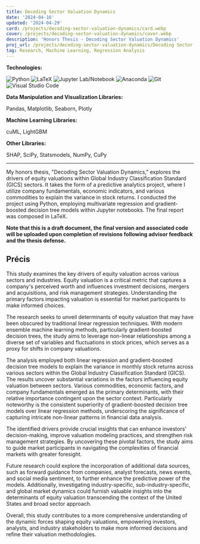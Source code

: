 ```yaml
---
title: Decoding Sector Valuation Dynamics
date: '2024-04-16'
updated: '2024-04-29'
card: /projects/decoding-sector-valuation-dynamics/card.webp
cover: /projects/decoding-sector-valuation-dynamics/cover.webp
description: 'Honors Thesis - Decoding Sector Valuation Dynamics'
proj_url: /projects/decoding-sector-valuation-dynamics/Decoding Sector Valuation Dynamics.pdf
tag: Research, Machine Learning, Regression Analysis
---
```


**Technologies:**

![Python](https://img.shields.io/badge/python-3670A0?style=for-the-badge&logo=python&logoColor=ffdd54)
![LaTeX](https://img.shields.io/badge/latex-%23008080.svg?style=for-the-badge&logo=latex&logoColor=white)
![Jupyter Lab/Notebook](https://img.shields.io/badge/jupyter-%23FA0F00.svg?style=for-the-badge&logo=jupyter&logoColor=white)
![Anaconda](https://img.shields.io/badge/Anaconda-%2344A833.svg?style=for-the-badge&logo=anaconda&logoColor=white)
![Git](https://img.shields.io/badge/git-%23F05033.svg?style=for-the-badge&logo=git&logoColor=white)
![Visual Studio Code](https://img.shields.io/badge/Visual%20Studio%20Code-0078d7.svg?style=for-the-badge&logo=visual-studio-code&logoColor=white)

**Data Manipulation and Visualization Libraries:**

Pandas, Matplotlib, Seaborn, Plotly

**Machine Learning Libraries:**

cuML, LightGBM

**Other Libraries:**

SHAP, SciPy, Statsmodels, NumPy, CuPy

---

My honors thesis, "Decoding Sector Valuation Dynamics," explores the drivers of equity valuations within Global Industry Classification Standard (GICS) sectors. It takes the form of a predictive analytics project, where I utilize company fundamentals, economic indicators, and various commodities to explain the variance in stock returns. I conducted the project using Python, employing multivariate regression and gradient-boosted decision tree models within Jupyter notebooks. The final report was composed in LaTeX.

**Note that this is a draft document, the final version and associated code will be uploaded upon completion of revisions following advisor feedback and the thesis defense.**

## Précis

This study examines the key drivers of equity valuation across various sectors and industries. Equity valuation is a critical metric that captures a company's perceived worth and influences investment decisions, mergers and acquisitions, and risk management strategies. Understanding the primary factors impacting valuation is essential for market participants to make informed choices.

The research seeks to unveil determinants of equity valuation that may have been obscured by traditional linear regression techniques. With modern ensemble machine learning methods, particularly gradient-boosted decision trees, the study aims to leverage non-linear relationships among a diverse set of variables and fluctuations in stock prices, which serves as a proxy for shifts in company valuations.

The analysis employed both linear regression and gradient-boosted decision tree models to explain the variance in monthly stock returns across various sectors within the Global Industry Classification Standard (GICS). The results uncover substantial variations in the factors influencing equity valuation between sectors. Various commodities, economic factors, and company fundamentals emerged as the primary determinants, with their relative importance contingent upon the sector context. Particularly noteworthy is the consistent superiority of gradient-boosted decision tree models over linear regression methods, underscoring the significance of capturing intricate non-linear patterns in financial data analysis.

The identified drivers provide crucial insights that can enhance investors' decision-making, improve valuation modeling practices, and strengthen risk management strategies. By uncovering these pivotal factors, the study aims to guide market participants in navigating the complexities of financial markets with greater foresight.

Future research could explore the incorporation of additional data sources, such as forward guidance from companies, analyst forecasts, news events, and social media sentiment, to further enhance the predictive power of the models. Additionally, investigating industry-specific, sub-industry-specific, and global market dynamics could furnish valuable insights into the determinants of equity valuation transcending the context of the United States and broad sector approach.

Overall, this study contributes to a more comprehensive understanding of the dynamic forces shaping equity valuations, empowering investors, analysts, and industry stakeholders to make more informed decisions and refine their valuation methodologies.
